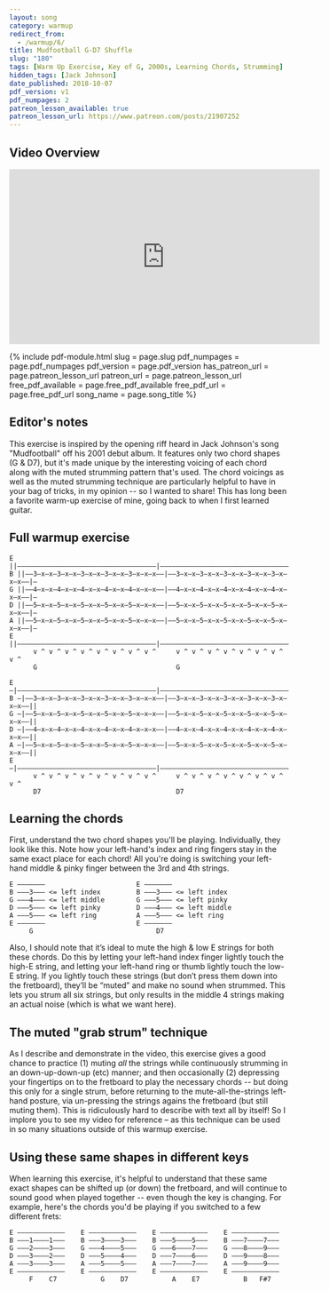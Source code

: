 ```yaml
---
layout: song
category: warmup
redirect_from:
  - /warmup/6/
title: Mudfootball G-D7 Shuffle
slug: "180"
tags: [Warm Up Exercise, Key of G, 2000s, Learning Chords, Strumming]
hidden_tags: [Jack Johnson]
date_published: 2018-10-07
pdf_version: v1
pdf_numpages: 2
patreon_lesson_available: true
patreon_lesson_url: https://www.patreon.com/posts/21907252
---
```


## Video Overview

<iframe width="560" height="315" src="https://www.youtube.com/embed/kh_hWKFVHfc?showinfo=0" frameborder="0" allowfullscreen></iframe>


{% include pdf-module.html slug = page.slug pdf_numpages = page.pdf_numpages pdf_version = page.pdf_version has_patreon_url = page.patreon_lesson_url patreon_url = page.patreon_lesson_url free_pdf_available = page.free_pdf_available free_pdf_url = page.free_pdf_url song_name = page.song_title %}

## Editor's notes

This exercise is inspired by the opening riff heard in Jack Johnson's song "Mudfootball" off his 2001 debut album. It features only two chord shapes (G & D7), but it's made unique by the interesting voicing of each chord along with the muted strumming pattern that's used. The chord voicings as well as the muted strumming technique are particularly helpful to have in your bag of tricks, in my opinion -- so I wanted to share! This has long been a favorite warm-up exercise of mine, going back to when I first learned guitar.

## Full warmup exercise

    E ||–––––––––––––––––––––––––––––––––––|–––––––––––––––––––––––––––––––––––|–
    B ||––3–x–x–3–x–x–3–x–x–3–x–x–3–x–x–x––|––3–x–x–3–x–x–3–x–x–3–x–x–3–x–x–x––|–
    G ||––4–x–x–4–x–x–4–x–x–4–x–x–4–x–x–x––|––4–x–x–4–x–x–4–x–x–4–x–x–4–x–x–x––|–
    D ||––5–x–x–5–x–x–5–x–x–5–x–x–5–x–x–x––|––5–x–x–5–x–x–5–x–x–5–x–x–5–x–x–x––|–
    A ||––5–x–x–5–x–x–5–x–x–5–x–x–5–x–x–x––|––5–x–x–5–x–x–5–x–x–5–x–x–5–x–x–x––|–
    E ||–––––––––––––––––––––––––––––––––––|–––––––––––––––––––––––––––––––––––|–
          v ^ v ^ v ^ v ^ v ^ v ^ v ^ v ^     v ^ v ^ v ^ v ^ v ^ v ^ v ^ v ^
          G                                   G

    E –|–––––––––––––––––––––––––––––––––––|–––––––––––––––––––––––––––––––––––||
    B –|––3–x–x–3–x–x–3–x–x–3–x–x–3–x–x–x––|––3–x–x–3–x–x–3–x–x–3–x–x–3–x–x–x––||
    G –|––5–x–x–5–x–x–5–x–x–5–x–x–5–x–x–x––|––5–x–x–5–x–x–5–x–x–5–x–x–5–x–x–x––||
    D –|––4–x–x–4–x–x–4–x–x–4–x–x–4–x–x–x––|––4–x–x–4–x–x–4–x–x–4–x–x–4–x–x–x––||
    A –|––5–x–x–5–x–x–5–x–x–5–x–x–5–x–x–x––|––5–x–x–5–x–x–5–x–x–5–x–x–5–x–x–x––||
    E –|–––––––––––––––––––––––––––––––––––|–––––––––––––––––––––––––––––––––––||
          v ^ v ^ v ^ v ^ v ^ v ^ v ^ v ^     v ^ v ^ v ^ v ^ v ^ v ^ v ^ v ^
          D7                                  D7

## Learning the chords

First, understand the two chord shapes you'll be playing. Individually, they look like this. Note how your left-hand's index and ring fingers stay in the same exact place for each chord! All you're doing is switching your left-hand middle & pinky finger between the 3rd and 4th strings.

    E –––––––                       E –––––––                   
    B –––3––– <= left index         B –––3––– <= left index     
    G –––4––– <= left middle        G –––5––– <= left pinky
    D –––5––– <= left pinky         D –––4––– <= left middle     
    A –––5––– <= left ring          A –––5––– <= left ring      
    E –––––––                       E –––––––                   
         G                               D7                      

Also, I should note that it’s ideal to mute the high & low E strings for both these chords. Do this by letting your left-hand index finger lightly touch the high-E string, and letting your left-hand ring or thumb lightly touch the low-E string. If you lightly touch these strings (but don’t press them down into the fretboard), they’ll be “muted” and make no sound when strummed. This lets you strum all six strings, but only results in the middle 4 strings making an actual noise (which is what we want here).

## The muted "grab strum" technique

As I describe and demonstrate in the video, this exercise gives a good chance to practice (1) muting _all_ the strings while continuously strumming in an down-up-down-up (etc) manner; and then occasionally (2) depressing your fingertips on to the fretboard to play the necessary chords -- but doing this only for a single strum, before returning to the mute-all-the-strings left-hand posture, via un-pressing the strings agains the fretboard (but still muting them). This is ridiculously hard to describe with text all by itself! So I implore you to see my video for reference – as this technique can be used in so many situations outside of this warmup exercise.

## Using these same shapes in different keys

When learning this exercise, it's helpful to understand that these same exact shapes can be shifted up (or down) the fretboard, and will continue to sound good when played together -- even though the key is changing. For example, here's the chords you'd be playing if you switched to a few different frets:

    E ––––––––––––    E ––––––––––––    E ––––––––––––    E ––––––––––––
    B –––1––––1–––    B –––3––––3–––    B –––5––––5–––    B –––7––––7–––
    G –––2––––3–––    G –––4––––5–––    G –––6––––7–––    G –––8––––9–––
    D –––3––––2–––    D –––5––––4–––    D –––7––––6–––    D –––9––––8–––
    A –––3––––3–––    A –––5––––5–––    A –––7––––7–––    A –––9––––9–––
    E ––––––––––––    E ––––––––––––    E ––––––––––––    E ––––––––––––
         F    C7           G    D7           A    E7           B   F#7  
